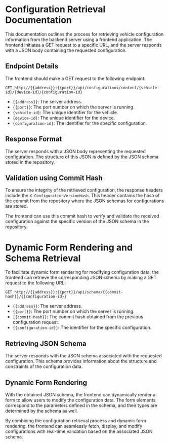 # Configuration Retrieval Documentation

This documentation outlines the process for retrieving vehicle configuration information from the backend server using a frontend application. The frontend initiates a GET request to a specific URL, and the server responds with a JSON body containing the requested configuration.

## Endpoint Details

The frontend should make a GET request to the following endpoint:

```http
GET http://{{address}}:{{port}}/api/configurations/content/{vehicle-id}/{device-id}/{configuration-id}
```

- `{{address}}`: The server address.
- `{{port}}`: The port number on which the server is running.
- `{vehicle-id}`: The unique identifier for the vehicle.
- `{device-id}`: The unique identifier for the device.
- `{configuration-id}`: The identifier for the specific configuration.

## Response Format

The server responds with a JSON body representing the requested configuration. The structure of this JSON is defined by the JSON schema stored in the repository.

## Validation using Commit Hash

To ensure the integrity of the retrieved configuration, the response headers include the `X-ConfigurationVersionHash`. This header contains the hash of the commit from the repository where the JSON schemas for configurations are stored.

The frontend can use this commit hash to verify and validate the received configuration against the specific version of the JSON schema in the repository.

# Dynamic Form Rendering and Schema Retrieval

To facilitate dynamic form rendering for modifying configuration data, the frontend can retrieve the corresponding JSON schema by making a GET request to the following URL:

```http
GET http://{{address}}:{{port}}/api/schema/{{commit-hash}}/{{configuration-id}}
```

- `{{address}}`: The server address.
- `{{port}}`: The port number on which the server is running.
- `{{commit-hash}}`: The commit hash obtained from the previous configuration request.
- `{{configuration-id}}`: The identifier for the specific configuration.

## Retrieving JSON Schema

The server responds with the JSON schema associated with the requested configuration. This schema provides information about the structure and constraints of the configuration data.

## Dynamic Form Rendering

With the obtained JSON schema, the frontend can dynamically render a form to allow users to modify the configuration data. The form elements correspond to the parameters defined in the schema, and their types are determined by the schema as well.

By combining the configuration retrieval process and dynamic form rendering, the frontend can seamlessly fetch, display, and modify configurations with real-time validation based on the associated JSON schema.
